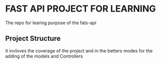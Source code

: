 # FAST API PROJECT FOR LEARNING 
The repo for learing purpose of the fats-api

## Project Structure
It invloves the coverage of the project and in the betters modes for the adding of the models and Controllers
